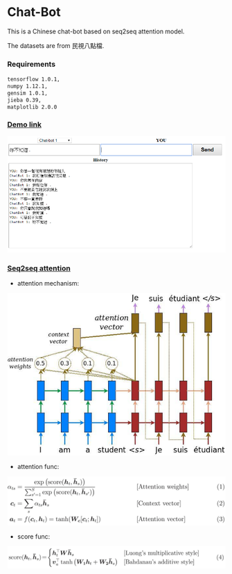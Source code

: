# Chat-Bot

This is a Chinese chat-bot based on seq2seq attention model.

The datasets are from 民視八點檔.

### Requirements

    tensorflow 1.0.1,
    numpy 1.12.1,
    gensim 1.0.1,
    jieba 0.39,
    matplotlib 2.0.0

### <a href="http://chatbotdemolab301j.azurewebsites.net/">Demo link</a>

![png](./imgs/demo.png)
    
### <a href="https://www.tensorflow.org/tutorials/seq2seq">Seq2seq attention</a>

- attention mechanism:

![jpg](./imgs/attention_mechanism.jpg)
- attention func:

![jpg](./imgs/attention_equation_0.jpg)
- score func:

![jpg](./imgs/attention_equation_1.jpg)
